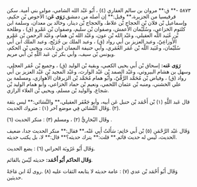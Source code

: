 ٥٨٧٣ -** ق:** مروان بن سالم الغفاري (٤) ، أَبُو عَبْد الله الشامي، مولى بني أمية. سكن قرقيسيا من الجزيرة،** وقيل:** إن أصله من دمشق.**رَوَى عَن:** الأَحوص بْن حكيم، وإسماعيل بْن فلان بْن الحجاج بْن علاط، والحجاج بْن دينار، وخالد بن معدان، وسلمة ابن كلثوم الخزاعي، وسُلَيْمان الأعمش، وصفوان بْن سليم، وصفوان بْن عَمْرو (ق) ، وطلحة بْن عُبَيد اللَّه العقيلي، وعَبْد الله بْن عون، وعَبْد الله بْن همام، وعَبْد الرحمن بْن عَمْرو الأَوزاعِيّ، وعبد العزيز بن أَبي رواد (ق) ، وعبد الملك بن جُرَيْج، وعبد الملك ابن أَبي سُلَيْمان، وعُبَيد اللَّه بْن عُمَر العُمَري، وأبي حنيفة النعمان ابن ثابت، ويحيى بْن الحكم، ويونس بْن سيف، وأبي بكر بْن عَبد اللَّهِ بْن أَبي مريم.

**رَوَى عَنه:** إسحاق بْن أَبي يحيى الكعبي، وبقية بْن الوليد (ق) ، وجميع بْن عُمَر العجلي، وسهل بن هشام البيروتي، وعَبْد الصمد بْن عَبْد الوارث، وعَبْد المجيد بْن عَبْد العزيز بن أَبي رواد (ق) ، وفياض بْن مُحَمَّد الرَّقِّيّ، وأَبُو همام مُحَمَّد بْن الزبرقان الأهوازي، ومسلمة بن علي الخشني، ومنبه بْن عثمان اللخمي، ونعيم بْن حماد الخزاعي، وأبو همام الوليد بْن شجاع، والوليد بْن مسلم، ويحيى بْن العلاء الرازي.

قال عَبد اللَّهِ (١) بْن أَحْمَد بْن حنبل عَن أبيه، وأبو جَعْفَر العقيلي،** والنَّسَائي:** ليس بثقة (٢) .وَقَال النَّسَائي فِي موضع آخر (١) : متروك الحديث.

وقَال البُخارِيُّ (٢) ، ومسلم (٣) : منكر الحديث (٦) .

وَقَال عَبْد الرَّحْمَنِ (٥) بْن أَبي حَاتِم: سَأَلتُ أَبِي عَنْه،** فقال:** منكر الحديث جدا، ضعيف الحديث، ليس له حديث قائم.** قلت:** يترك حديثه؟** قال:** لا، بل يكتب حديثه.

وَقَال أَبُو عَرُوبَة الحراني (٦) : يضع الحديث.

**وَقَال الحاكم أَبُو أَحْمَد:** حديثه لَيْسَ بالقائم.

وَقَال أَبُو أَحْمَد بْن عدي (٧) : عامة حديثه لا يتابعه الثقات عليه (٨) .روى لَهُ ابن مَاجَهْ حديثين.
